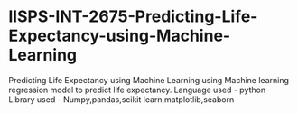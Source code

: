 # llSPS-INT-2675-Predicting-Life-Expectancy-using-Machine-Learning
Predicting Life Expectancy using Machine Learning
using Machine learning regression model to predict life expectancy.
Language used - python
Library used - Numpy,pandas,scikit learn,matplotlib,seaborn
